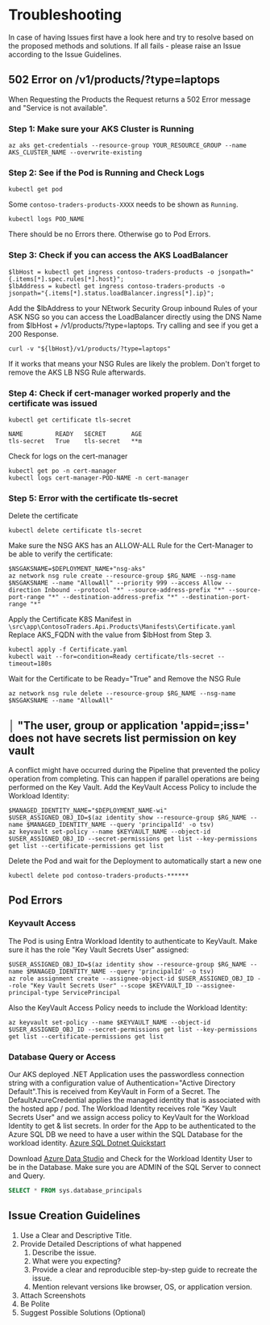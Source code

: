 # Troubleshooting
In case of having Issues first have a look here and try to resolve based on the proposed methods and solutions.
If all fails - please raise an Issue according to the Issue Guidelines.

## 502 Error on /v1/products/?type=laptops
When Requesting the Products the Request returns a 502 Error message and "Service is not available".

### Step 1: Make sure your AKS Cluster is Running
```shell
az aks get-credentials --resource-group YOUR_RESOURCE_GROUP --name AKS_CLUSTER_NAME --overwrite-existing
```
### Step 2: See if the Pod is Running and Check Logs
```shell
kubectl get pod
```
Some ```contoso-traders-products-XXXX``` needs to be shown as ```Running```.
```shell
kubectl logs POD_NAME
```
There should be no Errors there. Otherwise go to Pod Errors.
### Step 3: Check if you can access the AKS LoadBalancer
```shell
$lbHost = kubectl get ingress contoso-traders-products -o jsonpath="{.items[*].spec.rules[*].host}";
$lbAddress = kubectl get ingress contoso-traders-products -o jsonpath="{.items[*].status.loadBalancer.ingress[*].ip}";
```
Add the $lbAddress to your NEtwork Security Group inbound Rules of your ASK NSG so you can access the LoadBalancer directly using the DNS Name from $lbHost + /v1/products/?type=laptops.
Try calling and see if you get a 200 Response.
```shell
curl -v "${lbHost}/v1/products/?type=laptops"
```
If it works that means your NSG Rules are likely the problem.
Don't forget to remove the AKS LB NSG Rule afterwards.
### Step 4: Check if cert-manager worked properly and the certificate was issued
```shell
kubectl get certificate tls-secret             

NAME         READY   SECRET       AGE                    
tls-secret   True    tls-secret   **m
```
Check for logs on the cert-manager
```shell
kubectl get po -n cert-manager
kubectl logs cert-manager-POD-NAME -n cert-manager
```
### Step 5: Error with the certificate tls-secret
Delete the certificate
```shell
kubectl delete certificate tls-secret
```
Make sure the NSG AKS has an ALLOW-ALL Rule for the Cert-Manager to be able to verify the certificate:
```shell
$NSGAKSNAME=$DEPLOYMENT_NAME+"nsg-aks"
az network nsg rule create --resource-group $RG_NAME --nsg-name $NSGAKSNAME --name "AllowAll" --priority 999 --access Allow --direction Inbound --protocol "*" --source-address-prefix "*" --source-port-range "*" --destination-address-prefix "*" --destination-port-range "*"

```

Apply the Certificate K8S Manifest in ```\src\app\ContosoTraders.Api.Products\Manifests\Certificate.yaml```
Replace AKS_FQDN with the value from $lbHost from Step 3.
```shell
kubectl apply -f Certificate.yaml
kubectl wait --for=condition=Ready certificate/tls-secret --timeout=180s
```
Wait for the Certificate to be Ready="True" and Remove the NSG Rule
```shell
az network nsg rule delete --resource-group $RG_NAME --nsg-name $NSGAKSNAME --name "AllowAll"
```

## │ "The user, group or application 'appid=;iss=' does not have secrets list permission on key vault 
A conflict might have occurred during the Pipeline that prevented the policy operation from completing. 
This can happen if parallel operations are being performed on the Key Vault. 
Add the KeyVault Access Policy to include the Workload Identity:
```shell
$MANAGED_IDENTITY_NAME="$DEPLOYMENT_NAME-wi"
$USER_ASSIGNED_OBJ_ID=$(az identity show --resource-group $RG_NAME --name $MANAGED_IDENTITY_NAME --query 'principalId' -o tsv)
az keyvault set-policy --name $KEYVAULT_NAME --object-id $USER_ASSIGNED_OBJ_ID --secret-permissions get list --key-permissions get list --certificate-permissions get list
```
Delete the Pod and wait for the Deployment to automatically start a new one
```shell
kubectl delete pod contoso-traders-products-****** 
```

## Pod Errors
### Keyvault Access
The Pod is using Entra Workload Identity to authenticate to KeyVault.
Make sure it has the role "Key Vault Secrets User" assigned:
```shell
$USER_ASSIGNED_OBJ_ID=$(az identity show --resource-group $RG_NAME --name $MANAGED_IDENTITY_NAME --query 'principalId' -o tsv)
az role assignment create --assignee-object-id $USER_ASSIGNED_OBJ_ID --role "Key Vault Secrets User" --scope $KEYVAULT_ID --assignee-principal-type ServicePrincipal
```  
Also the KeyVault Access Policy needs to include the Workload Identity:
```shell
az keyvault set-policy --name $KEYVAULT_NAME --object-id $USER_ASSIGNED_OBJ_ID --secret-permissions get list --key-permissions get list --certificate-permissions get list
```

### Database Query or Access
Our AKS deployed .NET Application uses the passwordless connection string with a configuration value of Authentication="Active Directory Default".This is received from KeyVault in Form of a Secret. 
The DefaultAzureCredential applies the managed identity that is associated with the hosted app / pod. 
The Workload Identity receives role "Key Vault Secrets User" and we assign access policy to KeyVault for the Workload Identity to get & list secrets.
In order for the App to be authenticated to the Azure SQL DB we need to have a user within the SQL Database for the workload identity.
[Azure SQL Dotnet Quickstart](https://learn.microsoft.com/en-us/azure/azure-sql/database/azure-sql-dotnet-quickstart?view=azuresql)


Download [Azure Data Studio](https://learn.microsoft.com/en-us/azure-data-studio/download-azure-data-studio) and Check for the Workload Identity User to be in the Database. 
Make sure you are ADMIN of the SQL Server to connect and Query.
```sql
SELECT * FROM sys.database_principals
```

## Issue Creation Guidelines
1. Use a Clear and Descriptive Title.
2. Provide Detailed Descriptions of what happened
   1. Describe the issue.
   2. What were you expecting?
   3. Provide a clear and reproducible step-by-step guide to recreate the issue.
   4. Mention relevant versions like browser, OS, or application version.
3. Attach Screenshots
4. Be Polite
5. Suggest Possible Solutions (Optional)

